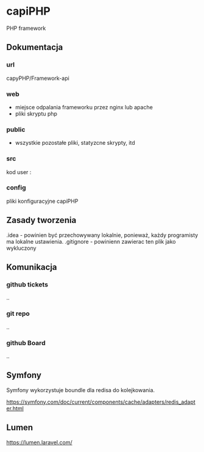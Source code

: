 # capiPHP
PHP framework

## Dokumentacja

### url
capyPHP/Framework-api
   
### web
- miejsce odpalania frameworku przez nginx lub apache
- pliki skryptu php
  
### public
- wszystkie pozostałe pliki, statyzcne skrypty, itd

### src
kod user :
   
### config
pliki konfiguracyjne capiPHP


## Zasady tworzenia

.idea - powinien być przechowywany lokalnie, ponieważ, każdy programisty ma lokalne ustawienia.
.gitignore  - powinienn zawierac ten plik jako wykluczony


## Komunikacja

### github tickets
..

### git repo
..

### github  Board
..

## Symfony
Symfony wykorzystuje boundle dla redisa do kolejkowania.

https://symfony.com/doc/current/components/cache/adapters/redis_adapter.html


## Lumen
https://lumen.laravel.com/
